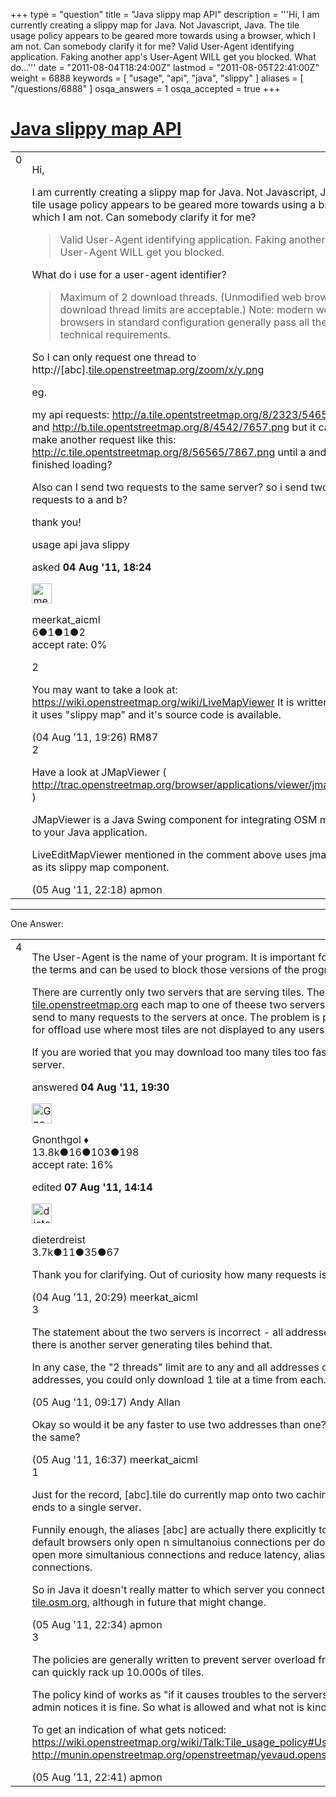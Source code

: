 +++
type = "question"
title = "Java slippy map API"
description = '''Hi,  I am currently creating a slippy map for Java. Not Javascript, Java. The tile usage policy appears to be geared more towards using a browser, which I am not. Can somebody clarify it for me?  Valid User-Agent identifying application. Faking another app&#x27;s User-Agent WILL get you blocked.  What do...'''
date = "2011-08-04T18:24:00Z"
lastmod = "2011-08-05T22:41:00Z"
weight = 6888
keywords = [ "usage", "api", "java", "slippy" ]
aliases = [ "/questions/6888" ]
osqa_answers = 1
osqa_accepted = true
+++

<div class="headNormal">

# [Java slippy map API](/questions/6888/java-slippy-map-api)

</div>

<div id="main-body">

<div id="askform">

<table id="question-table" style="width:100%;">
<colgroup>
<col style="width: 50%" />
<col style="width: 50%" />
</colgroup>
<tbody>
<tr>
<td style="width: 30px; vertical-align: top"><div class="vote-buttons">
<span id="post-6888-upvote" class="ajax-command post-vote up" rel="nofollow" title="I like this post (click again to cancel)"> </span>
<div id="post-6888-score" class="post-score" title="current number of votes">
0
</div>
<span id="post-6888-downvote" class="ajax-command post-vote down" rel="nofollow" title="I dont like this post (click again to cancel)"> </span> <span id="favorite-mark" class="ajax-command favorite-mark" rel="nofollow" title="mark/unmark this question as favorite (click again to cancel)"> </span>
<div id="favorite-count" class="favorite-count">
&#10;</div>
</div></td>
<td><div id="item-right">
<div class="question-body">
<p>Hi,</p>
<p>I am currently creating a slippy map for Java. Not Javascript, Java. The tile usage policy appears to be geared more towards using a browser, which I am not. Can somebody clarify it for me?</p>
<blockquote>
<p>Valid User-Agent identifying application. Faking another app's User-Agent WILL get you blocked.</p>
</blockquote>
<p>What do i use for a user-agent identifier?</p>
<blockquote>
<p>Maximum of 2 download threads. (Unmodified web browsers' download thread limits are acceptable.) Note: modern web browsers in standard configuration generally pass all the above technical requirements.</p>
</blockquote>
<p>So I can only request one thread to http://[abc].<a href="http://tile.openstreetmap.org/zoom/x/y.png">tile.openstreetmap.org/zoom/x/y.png</a><br />
</p>
<p>eg.</p>
<p>my api requests: <a href="http://a.tile.opentstreetmap.org/8/2323/5465.png">http://a.tile.opentstreetmap.org/8/2323/5465.png</a> and <a href="http://b.tile.opentstreetmap.org/8/4542/7657.png">http://b.tile.opentstreetmap.org/8/4542/7657.png</a> but it can't make another request like this: <a href="http://c.tile.opentstreetmap.org/8/56565/7867.png">http://c.tile.opentstreetmap.org/8/56565/7867.png</a> until a and b are finished loading?</p>
<p>Also can I send two requests to the same server? so i send two requests to a and b?</p>
<p>thank you!</p>
</div>
<div id="question-tags" class="tags-container tags">
<span class="post-tag tag-link-usage" rel="tag" title="see questions tagged &#39;usage&#39;">usage</span> <span class="post-tag tag-link-api" rel="tag" title="see questions tagged &#39;api&#39;">api</span> <span class="post-tag tag-link-java" rel="tag" title="see questions tagged &#39;java&#39;">java</span> <span class="post-tag tag-link-slippy" rel="tag" title="see questions tagged &#39;slippy&#39;">slippy</span>
</div>
<div id="question-controls" class="post-controls">
&#10;</div>
<div class="post-update-info-container">
<div class="post-update-info post-update-info-user">
<p>asked <strong>04 Aug '11, 18:24</strong></p>
<img src="https://secure.gravatar.com/avatar/bb1529902fcb9f95fece81cc067b862e?s=32&amp;d=identicon&amp;r=g" class="gravatar" width="32" height="32" alt="meerkat_aicml&#39;s gravatar image" />
<p><span>meerkat_aicml</span><br />
<span class="score" title="6 reputation points">6</span><span title="1 badges"><span class="badge1">●</span><span class="badgecount">1</span></span><span title="1 badges"><span class="silver">●</span><span class="badgecount">1</span></span><span title="2 badges"><span class="bronze">●</span><span class="badgecount">2</span></span><br />
<span class="accept_rate" title="Rate of the user&#39;s accepted answers">accept rate:</span> <span title="meerkat_aicml has no accepted answers">0%</span> </br></p>
</div>
</div>
<div id="comments-container-6888" class="comments-container">
<span id="6889"></span>
<div id="comment-6889" class="comment">
<div id="post-6889-score" class="comment-score">
2
</div>
<div class="comment-text">
<p>You may want to take a look at: <a href="https://wiki.openstreetmap.org/wiki/LiveMapViewer">https://wiki.openstreetmap.org/wiki/LiveMapViewer</a> It is written in java, it uses "slippy map" and it's source code is available.</p>
</div>
<div id="comment-6889-info" class="comment-info">
<span class="comment-age">(04 Aug '11, 19:26)</span> <span class="comment-user userinfo">RM87</span>
</div>
</div>
<span id="6921"></span>
<div id="comment-6921" class="comment">
<div id="post-6921-score" class="comment-score">
2
</div>
<div class="comment-text">
<p>Have a look at JMapViewer ( <a href="http://trac.openstreetmap.org/browser/applications/viewer/jmapviewer">http://trac.openstreetmap.org/browser/applications/viewer/jmapviewer</a> )</p>
<p>JMapViewer is a Java Swing component for integrating OSM maps in to your Java application.</p>
<p>LiveEditMapViewer mentioned in the comment above uses jmapviewer as its slippy map component.</p>
</div>
<div id="comment-6921-info" class="comment-info">
<span class="comment-age">(05 Aug '11, 22:18)</span> <span class="comment-user userinfo">apmon</span>
</div>
</div>
</div>
<div id="comment-tools-6888" class="comment-tools">
&#10;</div>
<div class="clear">
&#10;</div>
<div id="comment-6888-form-container" class="comment-form-container">
&#10;</div>
<div class="clear">
&#10;</div>
</div></td>
</tr>
</tbody>
</table>

------------------------------------------------------------------------

<div class="tabBar">

<span id="sort-top"></span>

<div class="headQuestions">

One Answer:

</div>

</div>

<span id="6890"></span>

<div id="answer-container-6890" class="answer accepted-answer">

<table style="width:100%;">
<colgroup>
<col style="width: 50%" />
<col style="width: 50%" />
</colgroup>
<tbody>
<tr>
<td style="width: 30px; vertical-align: top"><div class="vote-buttons">
<span id="post-6890-upvote" class="ajax-command post-vote up" rel="nofollow" title="I like this post (click again to cancel)"> </span>
<div id="post-6890-score" class="post-score" title="current number of votes">
4
</div>
<span id="post-6890-downvote" class="ajax-command post-vote down" rel="nofollow" title="I dont like this post (click again to cancel)"> </span> <span class="accept-answer on" rel="nofollow" title="meerkat_aicml has selected this answer as the correct answer"> </span>
</div></td>
<td><div class="item-right">
<div class="answer-body">
<p>The User-Agent is the name of your program. It is important for identifying what application is violating the terms and can be used to block those versions of the program.</p>
<p>There are currently only two servers that are serving tiles. The [abc].<a href="http://tile.openstreetmap.org">tile.openstreetmap.org</a> and <a href="http://tile.openstreetmap.org">tile.openstreetmap.org</a> each map to one of theese two servers. The most important is that you do not send to many requests to the servers at once. The problem is people that are downloading a lot of tiles for offload use where most tiles are not displayed to any users.</p>
<p>If you are woried that you may download too many tiles too fast you can always set up your own tile server.</p>
</div>
<div class="answer-controls post-controls">
&#10;</div>
<div class="post-update-info-container">
<div class="post-update-info post-update-info-user">
<p>answered <strong>04 Aug '11, 19:30</strong></p>
<img src="https://secure.gravatar.com/avatar/44a4438f0146dfd898e24c221fd28b58?s=32&amp;d=identicon&amp;r=g" class="gravatar" width="32" height="32" alt="Gnonthgol&#39;s gravatar image" />
<p><span>Gnonthgol ♦</span><br />
<span class="score" title="13750 reputation points"><span>13.8k</span></span><span title="16 badges"><span class="badge1">●</span><span class="badgecount">16</span></span><span title="103 badges"><span class="silver">●</span><span class="badgecount">103</span></span><span title="198 badges"><span class="bronze">●</span><span class="badgecount">198</span></span><br />
<span class="accept_rate" title="Rate of the user&#39;s accepted answers">accept rate:</span> <span title="Gnonthgol has 57 accepted answers">16%</span></p>
</div>
<div class="post-update-info post-update-info-edited">
<p><span> edited <strong>07 Aug '11, 14:14</strong> </span></p>
<img src="https://secure.gravatar.com/avatar/f09c0b7a655fed386e070e036e2da248?s=32&amp;d=identicon&amp;r=g" class="gravatar" width="32" height="32" alt="dieterdreist&#39;s gravatar image" />
<p><span>dieterdreist</span><br />
<span class="score" title="3677 reputation points"><span>3.7k</span></span><span title="11 badges"><span class="badge1">●</span><span class="badgecount">11</span></span><span title="35 badges"><span class="silver">●</span><span class="badgecount">35</span></span><span title="67 badges"><span class="bronze">●</span><span class="badgecount">67</span></span></p>
</div>
</div>
<div id="comments-container-6890" class="comments-container">
<span id="6891"></span>
<div id="comment-6891" class="comment">
<div id="post-6891-score" class="comment-score">
&#10;</div>
<div class="comment-text">
<p>Thank you for clarifying. Out of curiosity how many requests is too many?</p>
</div>
<div id="comment-6891-info" class="comment-info">
<span class="comment-age">(04 Aug '11, 20:29)</span> <span class="comment-user userinfo">meerkat_aicml</span>
</div>
</div>
<span id="6900"></span>
<div id="comment-6900" class="comment">
<div id="post-6900-score" class="comment-score">
3
</div>
<div class="comment-text">
<p>The statement about the two servers is incorrect - all addresses map to the same cache server, and there is another server generating tiles behind that.</p>
<p>In any case, the "2 threads" limit are to any and all addresses combined. So if you wanted to use two addresses, you could only download 1 tile at a time from each.</p>
</div>
<div id="comment-6900-info" class="comment-info">
<span class="comment-age">(05 Aug '11, 09:17)</span> <span class="comment-user userinfo">Andy Allan</span>
</div>
</div>
<span id="6916"></span>
<div id="comment-6916" class="comment">
<div id="post-6916-score" class="comment-score">
&#10;</div>
<div class="comment-text">
<p>Okay so would it be any faster to use two addresses than one? Or would the server treat both requests the same?</p>
</div>
<div id="comment-6916-info" class="comment-info">
<span class="comment-age">(05 Aug '11, 16:37)</span> <span class="comment-user userinfo">meerkat_aicml</span>
</div>
</div>
<span id="6922"></span>
<div id="comment-6922" class="comment">
<div id="post-6922-score" class="comment-score">
1
</div>
<div class="comment-text">
<p>Just for the record, [abc].tile do currently map onto two caching servers (konqi,albi), which are front ends to a single server.</p>
<p>Funnily enough, the aliases [abc] are actually there explicitly to violate this policy of two threads. By default browsers only open n simultanoius connections per domain. In order to get the browser to open more simultanious connections and reduce latency, aliases are introduced which each get n connections.</p>
<p>So in Java it doesn't really matter to which server you connect and you might as well only use <a href="http://tile.osm.org">tile.osm.org</a>, although in future that might change.</p>
</div>
<div id="comment-6922-info" class="comment-info">
<span class="comment-age">(05 Aug '11, 22:34)</span> <span class="comment-user userinfo">apmon</span>
</div>
</div>
<span id="6923"></span>
<div id="comment-6923" class="comment">
<div id="post-6923-score" class="comment-score">
3
</div>
<div class="comment-text">
<p>The policies are generally written to prevent server overload from massive automated downloads, that can quickly rack up 10.000s of tiles.</p>
<p>The policy kind of works as "if it causes troubles to the servers" it is "illegal". If the load is low and no admin notices it is fine. So what is allowed and what not is kind of fuzzy.</p>
<p>To get an indication of what gets noticed: <a href="https://wiki.openstreetmap.org/wiki/Talk:Tile_usage_policy#Usage_stats_for_Monday_1st_March_2010">https://wiki.openstreetmap.org/wiki/Talk:Tile_usage_policy#Usage_stats_for_Monday_1st_March_2010</a> <a href="http://munin.openstreetmap.org/openstreetmap/yevaud.openstreetmap/index.html#mod_tile">http://munin.openstreetmap.org/openstreetmap/yevaud.openstreetmap/index.html#mod_tile</a></p>
</div>
<div id="comment-6923-info" class="comment-info">
<span class="comment-age">(05 Aug '11, 22:41)</span> <span class="comment-user userinfo">apmon</span>
</div>
</div>
</div>
<div id="comment-tools-6890" class="comment-tools">
&#10;</div>
<div class="clear">
&#10;</div>
<div id="comment-6890-form-container" class="comment-form-container">
&#10;</div>
<div class="clear">
&#10;</div>
</div></td>
</tr>
</tbody>
</table>

</div>

<div class="paginator-container-left">

</div>

</div>

</div>

